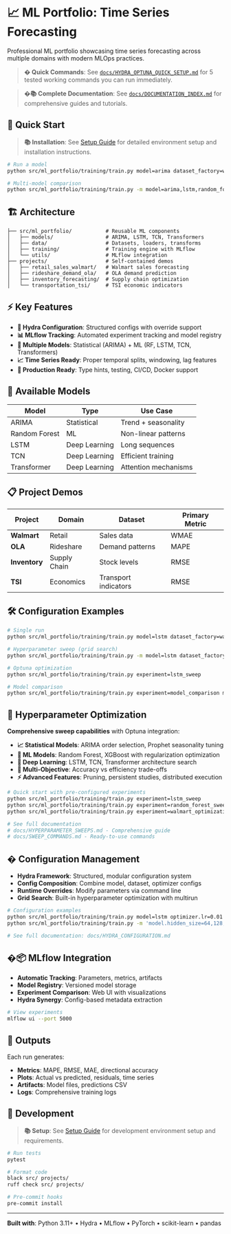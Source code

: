 # 📈 ML Portfolio: Time Series Forecasting

Professional ML portfolio showcasing time series forecasting across multiple domains with modern MLOps practices.

> **� Quick Commands**: See [`docs/HYDRA_OPTUNA_QUICK_SETUP.md`](docs/HYDRA_OPTUNA_QUICK_SETUP.md) for 5 tested working commands you can run immediately.

> **�📚 Complete Documentation**: See [`docs/DOCUMENTATION_INDEX.md`](docs/DOCUMENTATION_INDEX.md) for comprehensive guides and tutorials.

## 🚀 Quick Start

> **📚 Installation**: See [Setup Guide](docs/SETUP.md) for detailed environment setup and installation instructions.

```bash
# Run a model
python src/ml_portfolio/training/train.py model=arima dataset_factory=walmart

# Multi-model comparison
python src/ml_portfolio/training/train.py -m model=arima,lstm,random_forest dataset_factory=walmart
```

## 🏗️ Architecture

```
├── src/ml_portfolio/           # Reusable ML components
│   ├── models/                 # ARIMA, LSTM, TCN, Transformers
│   ├── data/                   # Datasets, loaders, transforms
│   ├── training/               # Training engine with MLflow
│   └── utils/                  # MLflow integration
├── projects/                   # Self-contained demos
│   ├── retail_sales_walmart/   # Walmart sales forecasting
│   ├── rideshare_demand_ola/   # OLA demand prediction
│   ├── inventory_forecasting/  # Supply chain optimization
│   └── transportation_tsi/     # TSI economic indicators
```

## ⚡ Key Features

- **🔧 Hydra Configuration**: Structured configs with override support
- **📊 MLflow Tracking**: Automated experiment tracking and model registry
- **🤖 Multiple Models**: Statistical (ARIMA) + ML (RF, LSTM, TCN, Transformers)
- **📈 Time Series Ready**: Proper temporal splits, windowing, lag features
- **🔄 Production Ready**: Type hints, testing, CI/CD, Docker support

## 🎯 Available Models

| Model | Type | Use Case |
|-------|------|----------|
| ARIMA | Statistical | Trend + seasonality |
| Random Forest | ML | Non-linear patterns |
| LSTM | Deep Learning | Long sequences |
| TCN | Deep Learning | Efficient training |
| Transformer | Deep Learning | Attention mechanisms |

## 📋 Project Demos

| Project | Domain | Dataset | Primary Metric |
|---------|--------|---------|----------------|
| **Walmart** | Retail | Sales data | WMAE |
| **OLA** | Rideshare | Demand patterns | MAPE |
| **Inventory** | Supply Chain | Stock levels | RMSE |
| **TSI** | Economics | Transport indicators | RMSE |

## 🛠️ Configuration Examples

```bash
# Single run
python src/ml_portfolio/training/train.py model=lstm dataset_factory=walmart optimizer=adam

# Hyperparameter sweep (grid search)
python src/ml_portfolio/training/train.py -m model=lstm dataset_factory=walmart optimizer=adam,adamw optimizer.lr=0.001,0.01,0.1

# Optuna optimization
python src/ml_portfolio/training/train.py experiment=lstm_sweep

# Model comparison
python src/ml_portfolio/training/train.py experiment=model_comparison model=arima,random_forest,lstm
```

## 🔄 Hyperparameter Optimization

**Comprehensive sweep capabilities** with Optuna integration:

- **📈 Statistical Models**: ARIMA order selection, Prophet seasonality tuning
- **🌳 ML Models**: Random Forest, XGBoost with regularization optimization
- **🧠 Deep Learning**: LSTM, TCN, Transformer architecture search
- **🎯 Multi-Objective**: Accuracy vs efficiency trade-offs
- **⚡ Advanced Features**: Pruning, persistent studies, distributed execution

```bash
# Quick start with pre-configured experiments
python src/ml_portfolio/training/train.py experiment=lstm_sweep          # 60 trials
python src/ml_portfolio/training/train.py experiment=random_forest_sweep # 50 trials
python src/ml_portfolio/training/train.py experiment=walmart_optimization # Dataset-specific

# See full documentation
# docs/HYPERPARAMETER_SWEEPS.md - Comprehensive guide
# docs/SWEEP_COMMANDS.md - Ready-to-use commands
```

## � Configuration Management

- **Hydra Framework**: Structured, modular configuration system
- **Config Composition**: Combine model, dataset, optimizer configs
- **Runtime Overrides**: Modify parameters via command line
- **Grid Search**: Built-in hyperparameter optimization with multirun

```bash
# Configuration examples
python src/ml_portfolio/training/train.py model=lstm optimizer.lr=0.01
python src/ml_portfolio/training/train.py -m 'model.hidden_size=64,128,256'

# See full documentation: docs/HYDRA_CONFIGURATION.md
```

## �📦 MLflow Integration

- **Automatic Tracking**: Parameters, metrics, artifacts
- **Model Registry**: Versioned model storage
- **Experiment Comparison**: Web UI with visualizations
- **Hydra Synergy**: Config-based metadata extraction

```bash
# View experiments
mlflow ui --port 5000
```

## 🎨 Outputs

Each run generates:
- **Metrics**: MAPE, RMSE, MAE, directional accuracy
- **Plots**: Actual vs predicted, residuals, time series
- **Artifacts**: Model files, predictions CSV
- **Logs**: Comprehensive training logs

## 🔬 Development

> **📚 Setup**: See [Setup Guide](docs/SETUP.md) for development environment setup and requirements.

```bash
# Run tests
pytest

# Format code
black src/ projects/
ruff check src/ projects/

# Pre-commit hooks
pre-commit install
```

---

**Built with**: Python 3.11+ • Hydra • MLflow • PyTorch • scikit-learn • pandas
